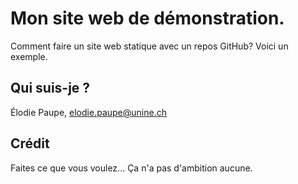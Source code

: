# Mon site web de démonstration. 

Comment faire un site web statique avec un repos GitHub? Voici un exemple. 

## Qui suis-je ?
Élodie Paupe, [elodie.paupe@unine.ch](mailto:elodie.paupe@unine.ch)

## Crédit 
Faites ce que vous voulez... Ça n'a pas d'ambition aucune.


